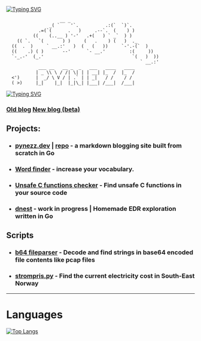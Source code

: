 [![Typing SVG](https://readme-typing-svg.demolab.com?font=Fira+Code&size=18&duration=1500&pause=100&color=67697E&center=true&vCenter=true&repeat=false&width=435&lines=Programming+%7C+Infosec)](https://git.io/typing-svg)

                        __ _
                    _( `    '`.          .:(`  `)`.     
                .=(`(      .   )     .--`.  (    ) )      
              ((    (..__ ) '-'   .+(   ) ` _`  ) )                 
        (( `.   `(       ) )     (   .    ) (   )  ._   
      ((  .  )     ` __.:'   )  (   (   ))     `-'.-(`  ) 
      ((    .) ( )       --'      `- __.'         :(     )) 
      `-_.-'  (_.'                                 `(   )  ))
                                                      ` __.:'          
                ___ __   __ _  _   ___   ____   ____  
               | _ \\ \ / /| \| | | __| |_  /  |_  /  
      <')      |  _/ \ V / | .` | | _|   / /    / /  
      ( >)     |_|    |_|  |_|\_| |___| /___|  /___| 


[![Typing SVG](https://readme-typing-svg.demolab.com?font=Fira+Code&weight=200&size=14&duration=1500&pause=100&color=67BAEB&center=true&vCenter=true&repeat=false&width=435&lines=Knock+knock...;Race+condition;+;+Who's+there%3F;+)](https://git.io/typing-svg)

### [Old blog](https://pynezz.github.io/paper/) [New blog (beta)](https://beta.pyezz.dev/)

## Projects: 
- ### [pynezz.dev](https://pynezz.dev) | [repo](https://github.com/pynezz/pynezz_com) - a markdown blogging site built from scratch in Go
- ### [Word finder](https://word-finder-project-23.herokuapp.com/) - increase your vocabulary.
- ### [Unsafe C functions checker](https://github.com/pynezz/python-unsafe-c-checker) - Find unsafe C functions in your source code
- ### [dnest](https://github.com/pynezz/dnest) - work in progress | Homemade EDR exploration written in Go

## Scripts
- ### [b64 fileparser](https://github.com/pynezz/base64-file-parse) - Decode and find strings in base64 encoded file contents like pcap files
- ### [strompris.py](https://github.com/pynezz/el_pris) - Find the current electricity cost in South-East Norway
---

# Languages

[![Top Langs](https://github-readme-stats.vercel.app/api/top-langs/?username=pynezz&layout=compact&theme=dark&hide=ShaderLab&langs_count=10)](https://github.com/pynezz/pynezz)
